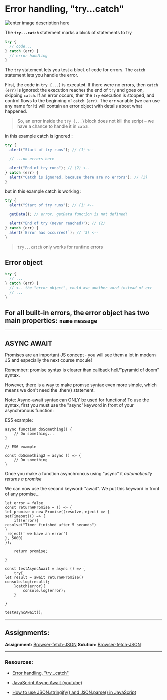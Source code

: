 # Error handling, "try...catch"

![enter image description here](https://blog.alexdevero.com/wp-content/uploads/2020/05/18-05-20-error-handling-in-javascript-blog.jpg)

The **`try...catch`** statement marks a block of statements to try

```javascript
try {
  // code...
} catch (err) {
  // error handling
}
```

The `try` statement lets you test a block of code for errors.
The `catch` statement lets you handle the error.

First, the code in `try {...}` is executed.
If there were no errors, then `catch (err)` is ignored: the execution reaches the end of `try` and goes on, skipping `catch`.
If an error occurs, then the `try` execution is stopped, and control flows to the beginning of `catch (err)`. The `err` variable (we can use any name for it) will contain an error object with details about what happened.

> So, an error inside the `try {...}` block does not kill the script – we have a chance to handle it in `catch`.

in this example catch is ignored :

```javascript
try {
  alert("Start of try runs"); // (1) <--

  // ...no errors here

  alert("End of try runs"); // (2) <--
} catch (err) {
  alert("Catch is ignored, because there are no errors"); // (3)
}
```

but in this example catch is working :

```javascript
try {
  alert("Start of try runs"); // (1) <--

  getData(); // error, getData function is not defined!

  alert("End of try (never reached)"); // (2)
} catch (err) {
  alert(`Error has occurred!`); // (3) <--
}
```

> `try...catch` only works for runtime errors

## Error object

```javascript
try {
  // ...
} catch (err) {
  // <-- the "error object", could use another word instead of err
  // ...
}
```

## For all built-in errors, the error object has two main properties: `name` `message`

---

## ASYNC AWAIT

Promises are an important JS concept - you will see them a lot in modern JS and especially the next course module!

Remember: promise syntax is clearer than callback hell/"pyramid of doom" syntax.

However, there is a way to make promise syntax even more simple, which means we don't need the .then() statement.

Note: Async-await syntax can ONLY be used for functions!
To use the syntax, first you must use the "async" keyword in front of your asynchronous function:

ES5 example:

```JS
async function doSomething() {
    // Do something...
}

// ES6 example

const doSomething2 = async () => {
    // Do something
}

```

Once you make a function asynchronous using "async" it _automatically returns a promise_

We can now use the second keyword: "await".
We put this keyword in front of any promise...

```JS
let error = false
const returnAPromise = () => {
let promise = new Promise((resolve,reject) => {
setTimeout(() => {
    if(!error){
resolve("Timer finished after 5 seconds")
}
 reject(' we have an error')
}, 5000)
});

    return promise;

}

const testAsyncAwait = async () => {
    try{
let result = await returnAPromise();
console.log(result);
    }catch(error){
        console.log(error);
    }

}

testAsyncAwait();
```

---

## Assignments:

**Assignment:** [Browser-fetch-JSON](https://classroom.github.com/a/rETodL9i)
**Solution:** [Browser-fetch-JSON]()

---

### Resources:

- [Error handling, "try...catch"](https://javascript.info/try-catch)
- [JavaScript Async Await (youtube)](https://www.youtube.com/watch?v=V_Kr9OSfDeU)

- [How to use JSON.stringify() and JSON.parse() in JavaScript](https://javascript.plainenglish.io/how-to-use-stringify-and-parse-in-javascript-6b637b571a32#:~:text=as%20a%20pair.-,JSON.,it%20into%20a%20JavaScript%20object.)
